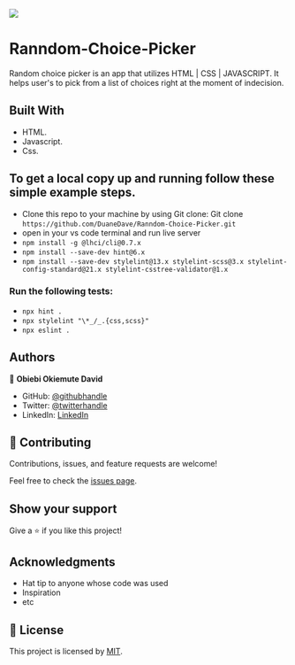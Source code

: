 ![](https://img.shields.io/badge/Microverse-blueviolet)

# Ranndom-Choice-Picker

Random choice picker is an app that utilizes HTML | CSS | JAVASCRIPT. It helps user's to pick from a list of choices right at the moment of indecision.

## Built With

- HTML.
- Javascript.
- Css.

## To get a local copy up and running follow these simple example steps.

- Clone this repo to your machine by using Git clone: Git clone `https://github.com/DuaneDave/Ranndom-Choice-Picker.git`
- open in your vs code terminal and run live server
- `npm install -g @lhci/cli@0.7.x`
- `npm install --save-dev hint@6.x`
- `npm install --save-dev stylelint@13.x stylelint-scss@3.x stylelint-config-standard@21.x stylelint-csstree-validator@1.x`

### Run the following tests:

- `npx hint .`
- `npx stylelint "\*_/_.{css,scss}"`
- `npx eslint .`

## Authors

👤 **Obiebi Okiemute David**

- GitHub: [@githubhandle](https://github.com/DuaneDave)
- Twitter: [@twitterhandle](https://twitter.com/dave_duane)
- LinkedIn: [LinkedIn](https://www.linkedin.com/in/okiemute-david-obiebi-6b4a6a230/)

## 🤝 Contributing

Contributions, issues, and feature requests are welcome!

Feel free to check the [issues page](https://github.com/DuaneDave/Ranndom-Choice-Picker/issues).

## Show your support

Give a ⭐️ if you like this project!

## Acknowledgments

- Hat tip to anyone whose code was used
- Inspiration
- etc

## 📝 License

This project is licensed by [MIT](./LICENSE).
